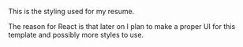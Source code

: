 This is the styling used for my resume.

The reason for React is that later on I plan to make a proper UI for this template and possibly more styles to use.
